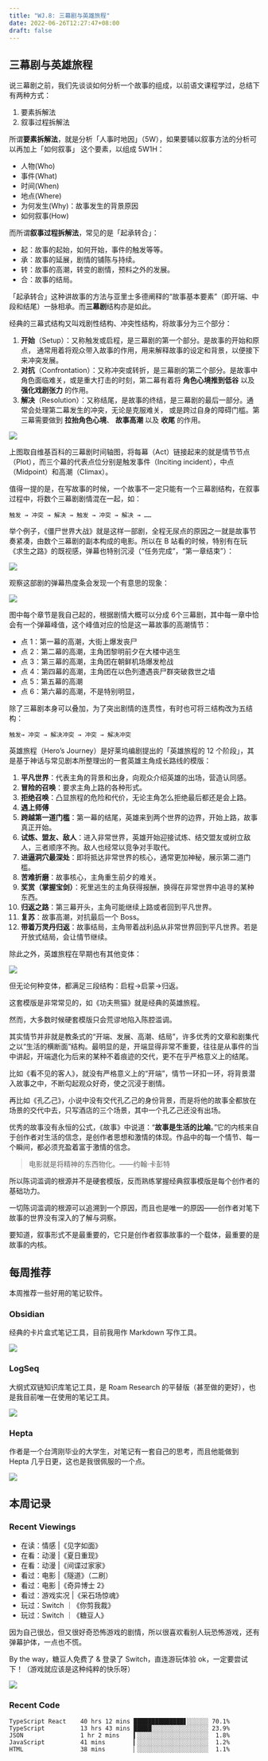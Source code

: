 ```yaml
---
title: "WJ.8: 三幕剧与英雄旅程"
date: 2022-06-26T12:27:47+08:00
draft: false
---
```


## 三幕剧与英雄旅程

说三幕剧之前，我们先谈谈如何分析一个故事的组成，以前语文课程学过，总结下有两种方式：

1. 要素拆解法
2. 叙事过程拆解法

所谓**要素拆解法**，就是分析「人事时地因」（5W），如果要辅以叙事方法的分析可以再加上「如何叙事」 这个要素，以组成 5W1H：

-   人物(Who)
-   事件(What)
-   时间(When)
-   地点(Where)
-   为何发生(Why)：故事发生的背景原因
-   如何叙事(How)

而所谓**叙事过程拆解法**，常见的是「起承转合」：

-   起：故事的起始，如何开始，事件的触发等等。
-   承：故事的延展，剧情的铺陈与持续。
-   转：故事的高潮，转变的剧情，预料之外的发展。
-   合：故事的结局。

「起承转合」这种讲故事的方法与亚里士多德阐释的“故事基本要素”（即开端、中段和结尾）一脉相承。而**三幕剧**结构亦是如此。

经典的三幕式结构又叫戏剧性结构、冲突性结构，将故事分为三个部分：

1. **开始**（Setup）：又称触发或启程，是三幕剧的第一个部分。是故事的开始和原点， 通常用着将观众带入故事的作用，用来解释故事的设定和背景，以便接下来冲突发展。
2. **对抗**（Confrontation）：又称冲突或转折，是三幕剧的第二个部分。是故事中角色面临难关，或是重大打击的时刻，第二幕有着将 **角色心境推到低谷** 以及 **强化戏剧张力** 的作用。
3. **解决**（Resolution）：又称结尾，是故事的终结，是三幕剧的最后一部分。通常会处理第二幕发生的冲突，无论是克服难关， 或是跨过自身的障碍门槛。第三幕需要做到 **拉抬角色心境**、 **故事高潮** 以及 **收尾** 的作用。

![](https://airing.ursb.me/image/blog/20220625181542.png)

上图取自维基百科的三幕剧时间轴图，将每幕（Act）链接起来的就是情节节点（Plot），而三个幕的代表点位分别是触发事件（Inciting incident），中点（Midpoint）和高潮（Climax）。

值得一提的是，在写故事的时候，一个故事不一定只能有一个三幕剧结构，在叙事过程中，将数个三幕剧剧情混在一起，如：

```
触发 → 冲突 → 解决 → 触发 → 冲突 → 解决 → ……
```

举个例子，《僵尸世界大战》就是这样一部剧，全程无尿点的原因之一就是故事节奏紧凑，由数个三幕剧的副本构成的电影。所以在 B 站看的时候，特别有在玩《求生之路》的既视感，弹幕也特别沉浸（“任务完成”，“第一章结束”）：

![](https://airing.ursb.me/image/blog/2022062501.png)


观察这部剧的弹幕热度条会发现一个有意思的现象：

![](https://airing.ursb.me/image/blog/2022062502.png)

图中每个章节是我自己起的，根据剧情大概可以分成 6个三幕剧，其中每一章中恰会有一个弹幕峰值，这个峰值对应的恰是这一幕故事的高潮情节：

- 点 1：第一幕的高潮，大街上爆发丧尸
- 点 2：第二幕的高潮，主角团黎明前夕在大楼中逃生
- 点 3：第三幕的高潮，主角团在朝鲜机场爆发枪战
- 点 4：第四幕的高潮，主角团在以色列遭遇丧尸群突破救世之墙
- 点 5：第五幕的高潮
- 点 6：第六幕的高潮，不是特别明显，


除了三幕剧本身可以叠加，为了突出剧情的连贯性，有时也可将三结构改为五结构：

```
触发→ 冲突 → 解决冲突 → 冲突 → 解决冲突
```

英雄旅程（Hero’s Journey）是好莱坞编剧提出的「英雄旅程的 12 个阶段」，其是基于神话与常见剧本所整理出的一套英雄主角成长路线的模版：

1. **平凡世界**：代表主角的背景和出身，向观众介绍英雄的出场，营造认同感。
2. **冒险的召唤**：要求主角上路的各种形式。
3. **拒绝召唤**：凸显旅程的危险和代价，无论主角怎么拒绝最后都还是会上路。
4. **遇上师傅**
5. **跨越第一道门槛**：第一幕的结尾，英雄来到两个世界的边界，开始上路，故事真正开始。
6. **试炼、盟友、敌人**：进入非常世界，英雄开始迎接试炼、结交盟友或树立敌人，三者顺序不拘。敌人也经常以竞争对手取代。
7. **进逼洞穴最深处**：即将抵达非常世界的核心，通常更加神秘，展示第二道门槛。
8. **苦难折磨**：故事核心，主角重生前夕的难关。
9. **奖赏（掌握宝剑）**：死里逃生的主角获得报酬，换得在非常世界中追寻的某种东西。
10. **归返之路**：第三幕开头，主角可能继续上路或者回到平凡世界。
11. **复苏**：故事高潮，对抗最后一个 Boss。
12. **带着万灵丹归返**：故事结局，主角带着战利品从非常世界回到平凡世界。若是开放式结局，会让情节继续。

除此之外，英雄旅程在早期也有其他变体：

![](https://airing.ursb.me/image/blog/20220626115259.png)

但无论何种变体，都满足三段结构：启程→启蒙→归返。

这套模版是非常常见的，如《功夫熊猫》就是经典的英雄旅程。

然而，大多数时候硬套模版只会荒谬地陷入陈腔滥调。

其实情节并非就是教条式的“开端、发展、高潮、结局”，许多优秀的文章和剧集代之以“生活的横断面”结构。最明显的是，开端显得非常不重要，往往是从事件的当中讲起，开端退化为后来的某种不着痕迹的交代，更不在乎严格意义上的结尾。

比如《看不见的客人》，就没有严格意义上的“开端”，情节一环扣一环，将背景潜入故事之中，不断勾起观众好奇，使之沉浸于剧情。

再比如《孔乙己》，小说中没有交代孔乙己的身份背景，而是将他的故事全都放在场景的交代中去，只写酒店的三个场景，其中一个孔乙己还没有出场。

优秀的故事没有永恒的公式，《故事》中说道：“**故事是生活的比喻**。”它的内核来自于创作者对生活的信念，是创作者思想和激情的体现。作品中的每一个情节、每一个瞬间，都必须充盈着富于激情的信念。

> 电影就是将精神的东西物化。——约翰·卡彭特

所以陈词滥调的根源并不是硬套模版，反而熟练掌握经典叙事模版是每个创作者的基础功力。

一切陈词滥调的根源可以追溯到一个原因，而且也是唯一的原因——创作者对笔下故事的世界没有深入的了解与洞察。

要知道，叙事形式不是最重要的，它只是创作者叙事故事的一个载体，最重要的是故事的内核。

## 每周推荐

本周推荐一些好用的笔记软件。

### Obsidian

经典的卡片盒式笔记工具，目前我用作 Markdown 写作工具。

![](https://airing.ursb.me/image/blog/2022062503.png)

### LogSeq 

大纲式双链知识库笔记工具，是 Roam Research 的平替版（甚至做的更好），也是我目前唯一在使用的笔记工具。

![](https://airing.ursb.me/image/blog/2022062504.png)

### Hepta

作者是一个台湾刚毕业的大学生，对笔记有一套自己的思考，而且他能做到 Hepta 几乎日更，这也是我很佩服的一个点。

![](https://airing.ursb.me/image/blog/20220626122915.png)


## 本周记录 

### Recent Viewings
- 在读：情感 |《见字如面》
- 在看：动漫 |《夏日重现》
- 在看：动漫 |《间谍过家家》
- 看过：电影 |《隧道》（二刷）
- 看过：电影 |《奇异博士 2》
- 看过：游戏实况 |《采石场惊魂》
- 玩过：Switch ｜《你剪我裁》
- 玩过：Switch ｜《糖豆人》

因为自己很怂，但又很好奇恐怖游戏的剧情，所以很喜欢看别人玩恐怖游戏，还有弹幕护体，一点也不慌。

By the way，糖豆人免费了 & 登录了 Switch，直连游玩体验 ok，一定要尝试下！（游戏就应该是这种纯粹的快乐呀）

![](https://airing.ursb.me/image/blog/20220625180007.png)

### Recent Code

```
TypeScript React    40 hrs 12 mins ██████████████▋░░░░░░ 70.1%
TypeScript          13 hrs 43 mins █████░░░░░░░░░░░░░░░░ 23.9%
JSON                1 hr 2 mins    ▍░░░░░░░░░░░░░░░░░░░░  1.8%
JavaScript          41 mins        ▎░░░░░░░░░░░░░░░░░░░░  1.2%
HTML                38 mins        ▏░░░░░░░░░░░░░░░░░░░░  1.1%
```

